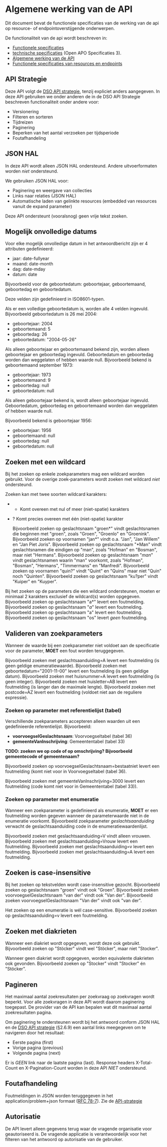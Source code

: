# Algemene werking van de API
Dit document bevat de functionele specificaties van de werking van de api op resource- of endpointoverstijgende onderwerpen.

De functionaliteit van de api wordt beschreven in:
* [Functionele specificaties](functionele_specificaties.md)
* [technische specificaties](https://github.com/VNG-Realisatie/Bevragingen-ingeschreven-personen/blob/master/api-specificatie/openapi.yaml) (Open APO Specificaties 3).
* [Algemene werking van de API](algemene_werking_api.md)
* [Functionele specificaties van resources en endpoints](functionele_specificaties_resources_endpoints.md)

## API Strategie
Deze API volgt de [DSO API strategie](https://github.com/Geonovum/KP-APIs/blob/master/Werkgroep%20API%20strategie/API%20strategie%20voorbeelden/dso-api-strategie_-_12_maart_2018.pdf), tenzij expliciet anders aangegeven.
In deze API gebruiken we onder anderen de in de DSO API Strategie beschreven functionaliteit onder andere voor:

* Versionering
* Filteren en sorteren
* Tijdreizen
* Paginering
* Beperken van het aantal verzoeken per tijdsperiode
* Foutafhandeling

## JSON HAL
In deze API wordt alleen JSON HAL ondersteund. Andere uitvoerformaten worden *niet* ondersteund.

We gebruiken JSON HAL voor:

* Paginering en weergave van collecties
* Links naar relaties (JSON HAL)
* Automatische laden van gelinkte resources (embedded van resources vanuit de expand parameter)

Deze API ondersteunt (vooralsnog) geen vrije tekst zoeken.

## Mogelijk onvolledige datums
Voor elke mogelijk onvolledige datum in het antwoordbericht zijn er 4 attributen gedefinieerd:
* jaar: date-fullyear
* maand: date-month
* dag: date-mday
* datum: date

Bijvoorbeeld voor de geboortedatum: geboortejaar, geboortemaand, geboortedag en geboortedatum.

Deze velden zijn gedefinieerd in ISO8601-typen.

Als er een volledige geboortedatum is, worden alle 4 velden ingevuld.
Bijvoorbeeld geboortedatum is 26 mei 2004:
  * geboortejaar: 2004
  * geboortemaand: 5
  * geboortedag: 26
  * geboortedatum: "2004-05-26"

Als alleen geboortejaar en geboortemaand bekend zijn, worden alleen geboortejaar en geboortedag ingevuld. Geboortedatum en geboortedag worden dan weggelaten of hebben waarde null.
Bijvoorbeeld bekend is geboortemaand september 1973:
  * geboortejaar: 1973
  * geboortemaand: 9
  * geboortedag: null
  * geboortedatum: null

Als alleen geboortejaar bekend is, wordt alleen geboortejaar ingevuld. Geboortedatum, geboortedag en geboortemaand worden dan weggelaten of hebben waarde null.

Bijvoorbeeld bekend is geboortejaar 1956:
  * geboortejaar: 1956
  * geboortemaand: null
  * geboortedag: null
  * geboortedatum: null

## Zoeken met een wildcard
Bij het zoeken op enkele zoekparameters mag een wildcard worden gebruikt. Voor de overige zoek-parameters wordt zoeken met wildcard *niet* ondersteund.

Zoeken kan met twee soorten wildcard karakters:
* * Komt overeen met nul of meer (niet-spatie) karakters
* ? Komt precies overeen met één (niet-spatie) karakter

  Bijvoorbeeld zoeken op geslachtsnaam "groen*" vindt geslachtsnamen die beginnen met "groen", zoals "Groen", "Groenlo" en "Groenink".
  Bijvoorbeeld zoeken op voornamen "jan*" vindt o.a. "Jan", "Jan Willem" en "Jan Piet Joris".
  Bijvoorbeeld zoeken op geslachtsnaam "*Man" vindt geslachtsnamen die eindigen op "man", zoals "Hofman" en "Bosman", maar niet "Hermans".
  Bijvoorbeeld zoeken op geslachtsnaam "*man*" vindt geslachtsnamen waarin "man" voorkomt, zoals "Hofman", "Bosman", "Hermans", "Timmermans" en "Manfredi".
  Bijvoorbeeld zoeken op voornamen "quin?" vindt "Quint" en "Quins" maar niet "Quin" noch "Quinten".
  Bijvoorbeeld zoeken op geslachtsnaam "ku?per" vindt "Kuiper" en "Kuyper".

Bij het zoeken op de parameters die een wildcard ondersteunen, moeten er minimaal 2 karakters exclusief de wildcard(s) worden opgegeven.
  Bijvoorbeeld zoeken op geslachtsnaam "a*" levert een foutmelding.
  Bijvoorbeeld zoeken op geslachtsnaam "*a*" levert een foutmelding.
  Bijvoorbeeld zoeken op geslachtsnaam "a" levert een foutmelding.
  Bijvoorbeeld zoeken op geslachtsnaam "os" levert *geen* foutmelding.

## Valideren van zoekparameters
Wanneer de waarde bij een zoekparameter niet voldoet aan de specificatie voor de parameter, **MOET** een fout worden teruggegeven.

Bijvoorbeeld zoeken met geslachtsaanduiding=A levert een foutmelding (is geen geldige enumeratiewaarde).
Bijvoorbeeld zoeken met geboortedatum="2001-11-00" levert een foutmelding (is geen geldige datum).
Bijvoorbeeld zoeken met huisnummer=A levert een foutmelding (is geen integer).
Bijvoorbeeld zoeken met huisletter=AB levert een foutmelding (is langer dan de maximale lengte).
Bijvoorbeeld zoeken met postcode=AZ levert een foutmelding (voldoet niet aan de reguliere expressie).

### Zoeken op parameter met referentielijst (tabel)
Verschillende zoekparameters accepteren alleen waarden uit een gedefinieerde referentielijst. Bijvoorbeeld:
* **voorvoegselGeslachtsnaam**: Voorvoegseltabel (tabel 36)
* **gemeenteVanInschrijving**: Gemeententabel (tabel 33)

**TODO: zoeken we op code of op omschrijving? Bijvoorbeeld gemeentecode of gemeentenaam?**

Bijvoorbeeld zoeken op voorvoegselGeslachtsnaam=bestaatniet levert een foutmelding (komt niet voor in Voorvoegseltabel (tabel 36).

Bijvoorbeeld zoeken met gemeenteVanInschrijving=3000 levert een foutmelding (code komt niet voor in Gemeententabel (tabel 33)).

### Zoeken op parameter met enumeratie
Wanneer een zoekparameter is gedefinieerd als enumeratie, **MOET** er een foutmelding worden gegeven wanneer de parameterwaarde niet in de enumeratie voorkomt.
Bijvoorbeeld zoekparameter *geslachtsaanduiding* verwacht de geslachtsaanduiding code in de enumeratiewaardenlijst.

Bijvoorbeeld zoeken met geslachtsaanduiding=V vindt alleen vrouwen.
Bijvoorbeeld zoeken met geslachtsaanduiding=Vrouw levert een foutmelding.
Bijvoorbeeld zoeken met geslachtsaanduiding=v levert een foutmelding.
Bijvoorbeeld zoeken met geslachtsaanduiding=A levert een foutmelding.

## Zoeken is case-insensitive
Bij het zoeken op tekstvelden wordt case-insensitive gezocht.
  Bijvoorbeeld zoeken op geslachtsnaam "groen" vindt ook "Groen".
  Bijvoorbeeld zoeken voorvoegselGeslachtsnaam "van der" vindt ook "Van der".
  Bijvoorbeeld zoeken voorvoegselGeslachtsnaam "Van der" vindt ook "van der".

Het zoeken op een enumeratie is wél case-sensitive.
  Bijvoorbeeld zoeken op geslachtsaanduiding=v levert een foutmelding.

## Zoeken met diakrieten
Wanneer een diakriet wordt opgegeven, wordt deze ook gebruikt.
  Bijvoorbeeld zoeken op "Stöcker" vindt wel "Stöcker", maar niet "Stocker".

Wanneer geen diakriet wordt opgegeven, worden equivalente diakrieten ook gevonden.
  Bijvoorbeeld zoeken op "Stocker" vindt "Stocker" én "Stöcker".

## Pagineren
Het maximaal aantal zoekresultaten per zoekvraag op zoekvragen wordt beperkt. Voor alle zoekvragen in deze API wordt daarom paginering toegepast.
De provider van de API kan bepalen wat dit maximaal aantal zoekresultaten pagina.

Om paginering te ondersteunen wordt bij het antwoord conform JSON HAL en de [DSO API strategie](https://github.com/Geonovum/KP-APIs/blob/master/Werkgroep%20API%20strategie/API%20strategie%20voorbeelden/dso-api-strategie_-_12_maart_2018.pdf) (§2.6.9) een aantal links meegegeven om te navigeren door het resultaat:
* Eerste pagina (first)
* Vorige pagina (previous)
* Volgende pagina (next)

Er is *GEEN* link naar de laatste pagina (last). Response headers X-Total-Count en X-Pagination-Count worden in deze API *NIET* ondersteund.

## Foutafhandeling
Foutmeldingen in JSON worden teruggegeven in het application/problem+json formaat ([RFC 78-7](https://tools.ietf.org/html/rfc7807)).
Zie de [API-strategie](https://github.com/Geonovum/KP-APIs/blob/master/Werkgroep%20API%20strategie/design-principles/errors.md)

## Autorisatie
De API levert alleen gegevens terug waar de vragende organisatie voor geautoriseerd is. De vragende applicatie is verantwoordelijk voor het filteren van het antwoord op autorisatie van de gebruiker.
